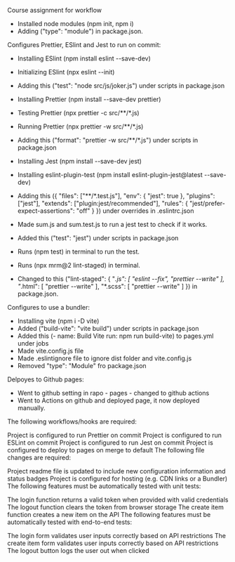 Course assignment for workflow


- Installed node modules (npm init, npm i)
- Adding ("type": "module") in package.json.



Configures Prettier, ESlint and Jest to run on commit:

- Installing ESlint (npm install eslint --save-dev)
- Initializing ESlint (npx eslint --init)
- Adding this ("test": "node src/js/joker.js") under scripts in package.json

- Installing Prettier (npm install --save-dev prettier)
- Testing Prettier (npx prettier -c src/**/*.js)
- Running Prettier (npx prettier -w src/**/*.js)
- Adding this ("format": "prettier -w src/**/*.js") under scripts in package.json

- Installing Jest (npm install --save-dev jest)
- Installing eslint-plugin-test (npm install eslint-plugin-jest@latest --save-dev)
- Adding this ({
        "files": ["**/*.test.js"],
        "env": { "jest": true },
        "plugins": ["jest"],
        "extends": ["plugin:jest/recommended"],
        "rules": { "jest/prefer-expect-assertions": "off" }
      }) under overrides in .eslintrc.json
- Made sum.js and sum.test.js to run a jest test to check if it works.
- Added this ("test": "jest") under scripts in package.json
- Runs (npm test) in terminal to run the test.

- Runs (npx mrm@2 lint-staged) in terminal.
- Changed to this ("lint-staged": {
  "*.js": [
    "eslint --fix",
    "prettier --write"
  ],
  "*.html": [
    "prettier --write"
  ],
  "*.scss": [
    "prettier --write"
  ]
}) in package.json.


Configures to use a bundler:
- Installing vite (npm i -D vite)
- Added ("build-vite": "vite build") under scripts in package.json
- Added this (- name: Build Vite
        run: npm run build-vite) to pages.yml under jobs
- Made vite.config.js file
- Made .eslintignore file to ignore dist folder and vite.config.js
- Removed "type": "Module" fro package.json


Delpoyes to Github pages:
- Went to github setting in rapo - pages - changed to github actions
- Went to Actions on github and deployed page, it now deployed manually. 







The following workflows/hooks are required:

Project is configured to run Prettier on commit
Project is configured to run ESLint on commit
Project is configured to run Jest on commit
Project is configured to deploy to pages on merge to default
The following file changes are required:

Project readme file is updated to include new configuration information and status badges
Project is configured for hosting (e.g. CDN links or a Bundler)
The following features must be automatically tested with unit tests:

The login function returns a valid token when provided with valid credentials
The logout function clears the token from browser storage
The create item function creates a new item on the API
The following features must be automatically tested with end-to-end tests:

The login form validates user inputs correctly based on API restrictions
The create item form validates user inputs correctly based on API restrictions
The logout button logs the user out when clicked